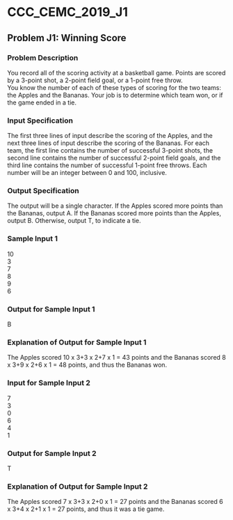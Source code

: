 # CCC_CEMC_2019_J1
## Problem J1: Winning Score
### Problem Description
You record all of the scoring activity at a basketball game. Points are scored by a 3-point shot, a
2-point field goal, or a 1-point free throw.<br>
You know the number of each of these types of scoring for the two teams: the Apples and the
Bananas. Your job is to determine which team won, or if the game ended in a tie.
### Input Specification
The first three lines of input describe the scoring of the Apples, and the next three lines of input
describe the scoring of the Bananas. For each team, the first line contains the number of successful
3-point shots, the second line contains the number of successful 2-point field goals, and the third
line contains the number of successful 1-point free throws. Each number will be an integer between
0 and 100, inclusive.
### Output Specification
The output will be a single character. If the Apples scored more points than the Bananas, output
A. If the Bananas scored more points than the Apples, output B. Otherwise, output T, to indicate a
tie.
### Sample Input 1
10<br>
3<br>
7<br>
8<br>
9<br>
6
### Output for Sample Input 1
B
### Explanation of Output for Sample Input 1
The Apples scored 10 x 3+3 x 2+7 x 1 = 43 points and the Bananas scored 8 x 3+9 x 2+6 x 1 = 48
points, and thus the Bananas won.
### Input for Sample Input 2
7<br>
3<br>
0<br>
6<br>
4<br>
1
### Output for Sample Input 2
T
### Explanation of Output for Sample Input 2
The Apples scored 7 x 3+3 x 2+0 x 1 = 27 points and the Bananas scored 6 x 3+4 x 2+1 x 1 = 27
points, and thus it was a tie game.
